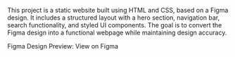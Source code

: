 This project is a static website built using HTML and CSS, based on a Figma design. It includes a structured layout with a hero section, navigation bar, search functionality, and styled UI components. The goal is to convert the Figma design into a functional webpage while maintaining design accuracy.

Figma Design Preview: View on Figma

